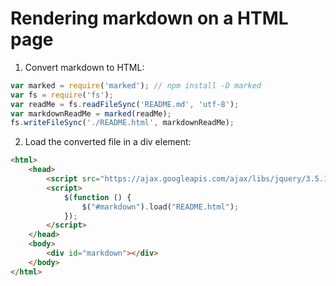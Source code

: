 # Rendering markdown on a HTML page

1. Convert markdown to HTML:

```js
var marked = require('marked'); // npm install -D marked
var fs = require('fs');
var readMe = fs.readFileSync('README.md', 'utf-8');
var markdownReadMe = marked(readMe);
fs.writeFileSync('./README.html', markdownReadMe);
```

2. Load the converted file in a div element:

```html
<html>
    <head>
        <script src="https://ajax.googleapis.com/ajax/libs/jquery/3.5.1/jquery.min.js"></script>
        <script>
            $(function () {
                $("#markdown").load("README.html");
            });
        </script>
    </head>
    <body>
        <div id="markdown"></div>
    </body>
</html>
```
